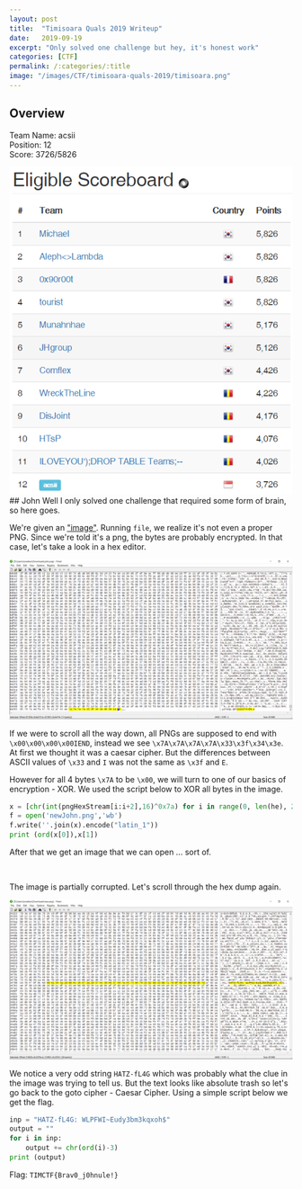 ```yaml
---
layout: post
title:  "Timisoara Quals 2019 Writeup"
date:   2019-09-19
excerpt: "Only solved one challenge but hey, it's honest work"
categories: [CTF]
permalink: /:categories/:title
image: "/images/CTF/timisoara-quals-2019/timisoara.png"
---
```


## Overview
Team Name: acsii  
Position: 12  
Score: 3726/5826

<img src="/images/CTF/timisoara-quals-2019/scoreboard.png" alt>
## John
Well I only solved one challenge that required some form of brain, so here goes.

We're given an ["image"](https://github.com/jloh02/jloh02.github.io/blob/master/files/CTF/timisoara-quals-2019/john.png). Running `file`, we realize it's not even a proper PNG. Since we're told it's a png, the bytes are probably encrypted. In that case, let's take a look in a hex editor.

<img class="image normal" src="/images/CTF/timisoara-quals-2019/HexEditJohn.png" alt>

If we were to scroll all the way down, all PNGs are supposed to end with `\x00\x00\x00\x00IEND`, instead we see `\x7A\x7A\x7A\x7A\x33\x3f\x34\x3e`. At first we thought it was a caesar cipher. But the differences between ASCII values of `\x33` and `I` was not the same as `\x3f` and `E`.

However for all 4 bytes `\x7A` to be `\x00`, we will turn to one of our basics of encryption - XOR. We used the script below to XOR all bytes in the image.

``` python
x = [chr(int(pngHexStream[i:i+2],16)^0x7a) for i in range(0, len(he), 2)]
f = open('newJohn.png','wb')
f.write(''.join(x).encode("latin_1"))
print (ord(x[0]),x[1])
```

After that we get an image that we can open ... sort of.

<img class="image normal" src="/images/CTF/timisoara-quals-2019/new.png" alt>

The image is partially corrupted. Let's scroll through the hex dump again.

<img class="image normal" src="/images/CTF/timisoara-quals-2019/HexEditNew.png" alt>

We notice a very odd string `HATZ-fL4G` which was probably what the clue in the image was trying to tell us. But the text looks like absolute trash so let's go back to the goto cipher - Caesar Cipher. Using a simple script below we get the flag.

``` python
inp = "HATZ-fL4G: WLPFWI~Eudy3bm3kqxoh$"
output = ""
for i in inp:
	output += chr(ord(i)-3)
print (output)
```


Flag: `TIMCTF{Brav0_j0hnule!}`
